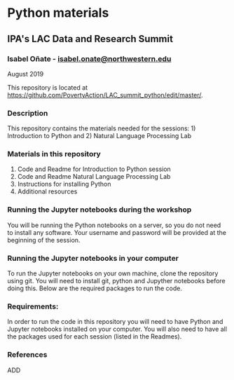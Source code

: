 # Python materials
## IPA's LAC Data and Research Summit

### Isabel Oñate - isabel.onate@northwestern.edu
August 2019

This repository is located at https://github.com/PovertyAction/LAC_summit_python/edit/master/.

### Description
This repository contains the materials needed for the sessions: 1) Introduction to Python and 2) Natural Language Processing Lab

### Materials in this repository
1) Code and Readme for Introduction to Python session 
2) Code and Readme Natural Language Processing Lab
3)	Instructions for installing Python
4)	Additional resources

### Running the Jupyter notebooks during the workshop
You will be running the Python notebooks on a server, so you do not need to install any software. Your username
and password will be provided at the beginning of the session.

### Running the Jupyter notebooks in your computer
To run the Jupyter notebooks on your own machine, clone the repository using git. You will need to install
git, python and Jupyther notebooks before doing this. Below are the required packages to run the code.

### Requirements:
In order to run the code in this repository you will need to have Python and Jupyter notebooks installed on your computer. You will also need to have all the packages used for each session (listed in the Readmes).
 
 ### References 
 ADD
 
 
